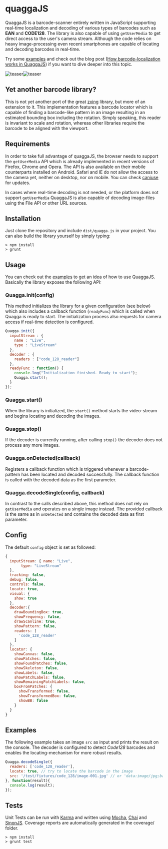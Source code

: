 quaggaJS
========

QuaggaJS is a barcode-scanner entirely written in JavaScript supporting real-time localization and decoding of 
various types of barcodes such as __EAN__ and __CODE128__. The library is also capable of using `getUserMedia` to get direct 
access to the user's camera stream. Although the code relies on heavy image-processing even recent smartphones are 
capable of locating and decoding barcodes in real-time.

Try some [examples](http://serratus.github.io/quaggaJS/examples) and check out the blog post 
([How barcode-localization works in QuaggaJS](http://www.oberhofer.co/how-barcode-localization-works-in-quaggajs/))
if you want to dive deeper into this topic.

![teaser][teaser_left]![teaser][teaser_right]


## Yet another barcode library?

This is not yet another port of the great [zxing][zxing_github] library, but more of an extension to it. 
This implementation features a barcode locator which is capable of finding a barcode-like pattern in an 
image resulting in an estimated bounding box including the rotation. Simply speaking, this reader is invariant 
to scale and rotation, whereas other libraries require the barcode to be aligned with the viewport.


## Requirements

In order to take full advantage of quaggaJS, the browser needs to support the `getUserMedia` API which is 
already implemented in recent versions of Firefox, Chrome and Opera. The API is also available on their 
mobile counterparts installed on Android. Safari and IE do not allow the access to the camera yet, neither 
on desktop, nor on mobile. You can check [caniuse][caniuse_getusermedia] for updates.

In cases where real-time decoding is not needed, or the platform does not support `getUserMedia` QuaggaJS is 
also capable of decoding image-files using the File API or other URL sources.

## Installation

Just clone the repository and include `dist/quagga.js` in your project. You can also build the library yourself 
by simply typing:

```console
> npm install
> grunt
```

## Usage

You can check out the [examples](http://serratus.github.io/quaggaJS/examples) to get an idea of how to use QuaggaJS.
Basically the library exposes the following API:

### Quagga.init(config)

This method initializes the library for a given configuration (see below) which also includes a callback function (`readyFunc`) which is called when Quagga is ready to start. The initialization process also requests for camera access if real-time detection is configured.

```javascript
Quagga.init({
  inputStream : {
    name : "Live",
    type : "LiveStream"
  },
  decoder : {
    readers : ["code_128_reader"]
  },
  readyFunc : function() {
    console.log("Initialization finished. Ready to start");
    Quagga.start();
  }
});
```

### Quagga.start()

When the library is initialized, the `start()` method starts the video-stream and begins locating and decoding
the images.

### Quagga.stop()

If the decoder is currently running, after calling `stop()` the decoder does not process any more images.

### Quagga.onDetected(callback)

Registers a callback function which is triggered whenever a barcode-pattern has been located and decoded
successfully. The callback function is called with the decoded data as the first parameter.

### Quagga.decodeSingle(config, callback)

In contrast to the calls described above, this method does not rely on `getUserMedia` and operates on a
single image instead. The provided callback is the same as in `onDetected` and contains the decoded data
as first parameter.

## Config

The default `config` object is set as followed:

```javascript
{
  inputStream: { name: "Live",
       type: "LiveStream"
  },
  tracking: false,
  debug: false,
  controls: false,
  locate: true,
  visual: {
    show: true
  },
  decoder:{
    drawBoundingBox: true,
    showFrequency: false,
    drawScanline: true,
    showPattern: false,
    readers: [
      'code_128_reader'
    ]
  },
  locator: {
    showCanvas: false,
    showPatches: false,
    showFoundPatches: false,
    showSkeleton: false,
    showLabels: false,
    showPatchLabels: false,
    showRemainingPatchLabels: false,
    boxFromPatches: {
      showTransformed: false,
      showTransformedBox: false,
      showBB: false
    }
  }
}
```

## Examples

The following example takes an image `src` as input and prints the result on the console. 
The decoder is configured to detect _Code128_ barcodes and enables the locating-mechanism for more robust results.

```javascript
Quagga.decodeSingle({
  readers: ['code_128_reader'],
  locate: true, // try to locate the barcode in the image
  src: '/test/fixtures/code_128/image-001.jpg' // or 'data:image/jpg;base64,' + data
}, function(result){
  console.log(result);
});
```

## Tests

Unit Tests can be run with [Karma][karmaUrl] and written using [Mocha][mochaUrl], [Chai][chaiUrl] and [SinonJS][sinonUrl]. Coverage reports are automatically generated in the coverage/ folder.

```console
> npm install
> grunt test
```


[zxing_github]: https://github.com/zxing/zxing
[teaser_left]: https://github.com/serratus/quaggaJS/blob/master/doc/img/mobile-located.png
[teaser_right]: https://github.com/serratus/quaggaJS/blob/master/doc/img/mobile-detected.png
[caniuse_getusermedia]: http://caniuse.com/#feat=stream
[sinonUrl]: http://sinonjs.org/
[chaiUrl]: http://chaijs.com/
[mochaUrl]: https://github.com/mochajs/mocha
[karmaUrl]: http://karma-runner.github.io/
